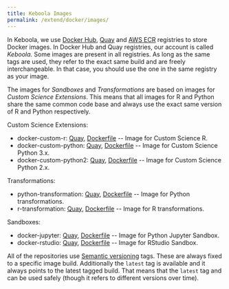 ```yaml
---
title: Keboola Images
permalink: /extend/docker/images/
---
```


In Keboola, we use
[Docker Hub](https://hub.docker.com/r/keboola/),
[Quay](https://quay.io/organization/keboola) and [AWS ECR](https://aws.amazon.com/ecr/) registries to store Docker images.
In Docker Hub and Quay registries, our account is called *Keboola*.
Some images are present in all registries.
As long as the same tags are used, they refer to the exact same build and are freely interchangeable.
In that case, you should use the one in the same registry as your image.

The images for *Sandboxes* and *Transformations* are based on images for *Custom Science Extensions*.
This means that all images for R and Python share the same common code base and
always use the exact same version of R and Python respectively.

Custom Science Extensions:

- docker-custom-r:
[Quay](https://quay.io/repository/keboola/docker-custom-r),
[Dockerfile](https://github.com/keboola/docker-custom-r) --
Image for Custom Science R.
- docker-custom-python:
[Quay](https://quay.io/repository/keboola/docker-custom-python),
[Dockerfile](https://github.com/keboola/docker-custom-python) --
Image for Custom Science Python 3.x.
- docker-custom-python2:
[Quay](https://quay.io/repository/keboola/docker-custom-python2),
[Dockerfile](https://github.com/keboola/docker-custom-python2) --
Image for Custom Science Python 2.x.

Transformations:

- python-transformation:
[Quay](https://quay.io/repository/keboola/python-transformation),
[Dockerfile](https://github.com/keboola/python-transformation) --
Image for Python transformations.
- r-transformation:
[Quay](https://quay.io/repository/keboola/r-transformation),
[Dockerfile](https://github.com/keboola/r-transformation) --
Image for R transformations.

Sandboxes:

- docker-jupyter:
[Quay](https://quay.io/repository/keboola/docker-jupyter),
[Dockerfile](https://github.com/keboola/docker-jupyter) --
Image for Python Jupyter Sandbox.
- docker-rstudio:
[Quay](https://quay.io/repository/keboola/docker-rstudio),
[Dockerfile](https://github.com/keboola/docker-rstudio) --
Image for RStudio Sandbox.

All of the repositories use [Semantic versioning](http://semver.org/) tags. These are always fixed to a specific image build.
Additionally the `latest` tag is available and it always points to the latest tagged build. That means that the `latest` tag
and can be used safely (though it refers to different versions over time).

